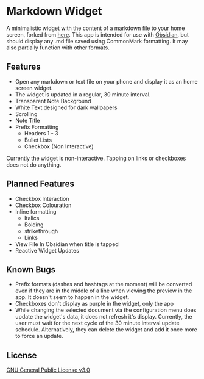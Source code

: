 # Markdown Widget
A minimalistic widget with the content of a markdown file to your home screen, forked from [here](https://github.com/Tiim/Android-Markdown-Widget).
This app is intended for use with [Obsidian](https://obsidian.md), but should display any .md file
saved using CommonMark formatting. It may also partially function with other formats.

## Features
* Open any markdown or text file on your phone and display it as an home screen widget.
* The widget is updated in a regular, 30 minute interval.
* Transparent Note Background
* White Text designed for dark wallpapers
* Scrolling
* Note Title
* Prefix Formatting
  * Headers 1 - 3
  * Bullet Lists
  * Checkbox (Non Interactive)

Currently the widget is non-interactive. Tapping on links or checkboxes does not do anything.

## Planned Features
* Checkbox Interaction
* Checkbox Colouration
* Inline formatting
  * Italics
  * Bolding
  * strikethrough
  * Links
* View File In Obsidian when title is tapped
* Reactive Widget Updates

## Known Bugs
* Prefix formats (dashes and hashtags at the moment) will be converted even if they are in the middle of a line when viewing the preview in the app. It doesn't seem to happen in the widget.
* Checkboxes don't display as purple in the widget, only the app
* While changing the selected document via the configuration menu does update the widget's data, it does not refresh it's display. Currently, the user must wait for the next cycle of the 30 minute interval update schedule. Alternatively, they can delete the widget and add it once more to force an update.

## License
[GNU General Public License v3.0](https://github.com/Sove67/Android-MD-Widget-Note8-Dark/blob/main/LICENSE.md)
